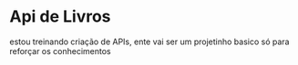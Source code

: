 # Api de Livros

estou treinando criação de APIs, ente vai ser um projetinho basico só para reforçar os conhecimentos